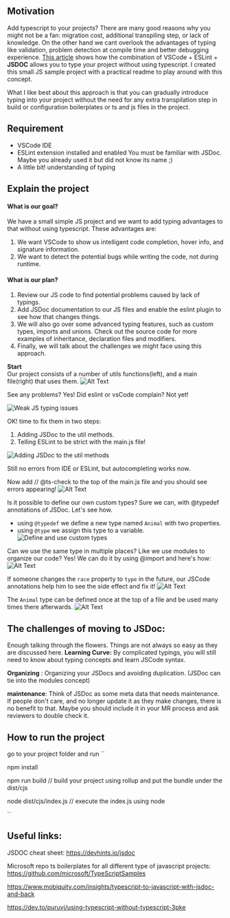 ## Motivation
Add typescript to your projects? There are many good reasons why you might not be a fan: migration cost, additional transpiling step, or lack of knowledge.
On the other hand we cant overlook the advantages of typing like validation, problem detection at compile time and better debugging experience.
[This article](https://dev.to/puruvj/using-typescript-without-typescript-3pke) shows how the combination of VSCode + ESLint + **JSDOC** allows you to type your project without using typescript. I created this small JS sample project with a practical readme to play around with this concept.

What I like best about this approach is that you can gradually introduce typing into your project without the need for any extra transpilation step in build or configuration boilerplates or ts and js files in the project.

## Requirement
- VSCode IDE
- ESLint extension installed and enabled
You must be familiar with JSDoc. Maybe you already used it but did not know its name ;)
- A little bit! understanding of typing

## Explain the project

#### What is our goal?
We have a small simple JS project and we want to add typing advantages to that without using typescript. These advantages are:

1. We want VSCode to show us intelligent code completion, hover info, and signature information.
2. We want to detect the potential bugs while writing the code, not during runtime.

#### What is our plan?
1. Review our JS code to find potential problems caused by lack of typings. 
2. Add JSDoc documentation to our JS files and enable the eslint plugin to see how that changes things. 
3. We will also go over some advanced typing features, such as custom types, imports and unions. Check out the source code for more examples of inheritance, declaration files and modifiers. 
4. Finally, we will talk about the challenges we might face using this approach.


**Start**  
Our project consists of a number of utils functions(left), and a main file(right) that uses them.
![Alt Text](https://dev-to-uploads.s3.amazonaws.com/uploads/articles/c3jms14w7zfg1nlowsvi.jpg)

See any problems? Yes! Did eslint or vsCode complain? Not yet!

![Weak JS typing issues](https://dev-to-uploads.s3.amazonaws.com/uploads/articles/0r9v1l10clpqfa3nep8r.jpg)

OK! time to fix them in two steps:
1. Adding JSDoc to the util methods.
2. Telling ESLint to be strict with the main.js file!


![Adding JSDoc to the util methods](https://dev-to-uploads.s3.amazonaws.com/uploads/articles/9fk1jbd7tisq13akwydt.jpg)

Still no errors from IDE or ESLint, but autocompleting works now.

Now add // @ts-check to the top of the main.js file and you should see errors appearing!
![Alt Text](https://dev-to-uploads.s3.amazonaws.com/uploads/articles/19w71i5tprg26gm8icly.jpg)

Is it possible to define our own custom types? Sure we can, with @typedef annotations of JSDoc. Let's see how. 

- using `@typedef` we define a new type named `Animal` with two properties.
- using `@type` we assign this type to a variable.
![Define and use custom types](https://dev-to-uploads.s3.amazonaws.com/uploads/articles/qavkkw4e73jwy7rycxrh.jpg)

Can we use the same type in multiple places? Like we use modules to organize our code? Yes! We can do it by using @import and here's how:
![Alt Text](https://dev-to-uploads.s3.amazonaws.com/uploads/articles/am85d1wrd0bf2b262mog.jpg)

If someone changes the `race` property to `type` in the future, our JSCode annotations help him to see the side effect and fix it!
![Alt Text](https://dev-to-uploads.s3.amazonaws.com/uploads/articles/48f64vx6n32uwvpiyteg.jpg)

The `Animal` type can be defined once at the top of a file and be used many times there afterwards.
![Alt Text](https://dev-to-uploads.s3.amazonaws.com/uploads/articles/m65lek7dzgijnb82h2y5.jpg)



## The challenges of moving to JSDoc: 

Enough talking through the flowers. Things are not always so easy as they are discussed here.
**Learning Curve:** By complicated typings, you will still need to know about typing concepts and learn JSCode syntax.

**Organizing** : Organizing your JSDocs and avoiding duplication. (JSDoc can tie into the modules concept)
 
**maintenance**: Think of JSDoc as some meta data that needs maintenance. If people don't care, and no longer update it as they make changes, there is no benefit to that. Maybe you should include it in your MR process and ask reviewers to double check it.

## How to run the project

go to your project folder and run ``


npm install

npm run build // build your project using rollup and put the bundle under the dist/cjs

node dist/cjs/index.js // execute the index.js using node

``

## Useful links:

JSDOC cheat sheet: https://devhints.io/jsdoc

Microsoft repo ts boilerplates for all different type of javascript projects: https://github.com/microsoft/TypeScriptSamples

https://www.mobiquity.com/insights/typescript-to-javascript-with-jsdoc-and-back

https://dev.to/puruvj/using-typescript-without-typescript-3pke